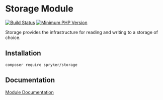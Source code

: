 # Storage Module
[![Build Status](https://travis-ci.org/spryker/storage.svg)](https://travis-ci.org/spryker/storage)
[![Minimum PHP Version](https://img.shields.io/badge/php-%3E%3D%207.2-8892BF.svg)](https://php.net/)

Storage provides the infrastructure for reading and writing to a storage of choice.

## Installation

```
composer require spryker/storage
```

## Documentation

[Module Documentation](https://academy.spryker.com/developing_with_spryker/module_guide/modules.html)
